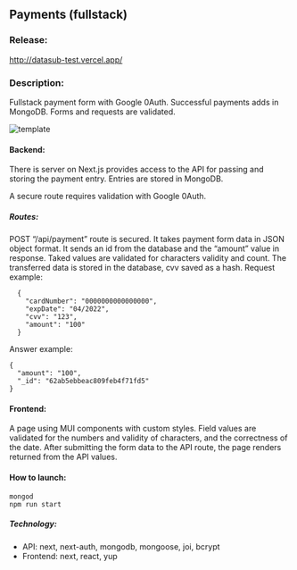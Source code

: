 ## Payments (fullstack)

### Release:

http://datasub-test.vercel.app/

### Description: 

Fullstack payment form with Google 0Auth. Successful payments adds in MongoDB. Forms and requests are validated.

  ![template](https://user-images.githubusercontent.com/67905360/174142901-7289cc91-2060-4399-98cc-481ebe30d19d.png)

#### Backend:

There is server on Next.js provides access to the API for passing and storing the payment entry. Entries are stored in MongoDB.

A secure route requires validation with Google 0Auth.

##### Routes:

POST “/api/payment” route is secured. It takes payment form data in JSON object format. It sends an id from the database and the “amount” value in response. Taked values are validated for characters validity and count. The transferred data is stored in the database, cvv saved as a hash.
Request example:

      {
        "cardNumber": "0000000000000000",
        "expDate": "04/2022",
        "cvv": "123",
        "amount": "100"
      }

Answer example:

    {
      "amount": "100",
      "_id": "62ab5ebbeac809feb4f71fd5"
    }

#### Frontend:

A page using MUI components with custom styles.
Field values are validated for the numbers and validity of characters, and the correctness of the date. After submitting the form data to the API route, the page renders returned from the API values.
  
#### How to launch:

    mongod
    npm run start
  
##### Technology:
- API: next, next-auth, mongodb, mongoose, joi, bcrypt
- Frontend: next, react, yup
